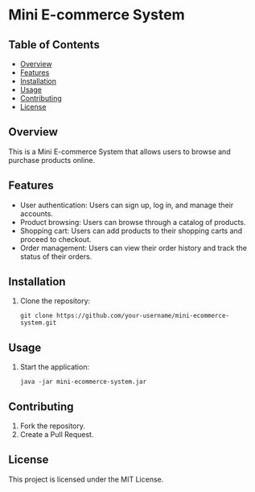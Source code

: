 # Mini E-commerce System

## Table of Contents

- [Overview](#overview)
- [Features](#features)
- [Installation](#installation)
- [Usage](#usage)
- [Contributing](#contributing)
- [License](#license)

## Overview

This is a Mini E-commerce System that allows users to browse and purchase products online.

## Features

- User authentication: Users can sign up, log in, and manage their accounts.
- Product browsing: Users can browse through a catalog of products.
- Shopping cart: Users can add products to their shopping carts and proceed to checkout.
- Order management: Users can view their order history and track the status of their orders.

## Installation

1. Clone the repository:
   ```shell
   git clone https://github.com/your-username/mini-ecommerce-system.git
   ```

## Usage

1. Start the application:
   ```shell
   java -jar mini-ecommerce-system.jar
   ```

## Contributing

1. Fork the repository.
2. Create a Pull Request.

## License

This project is licensed under the MIT License.